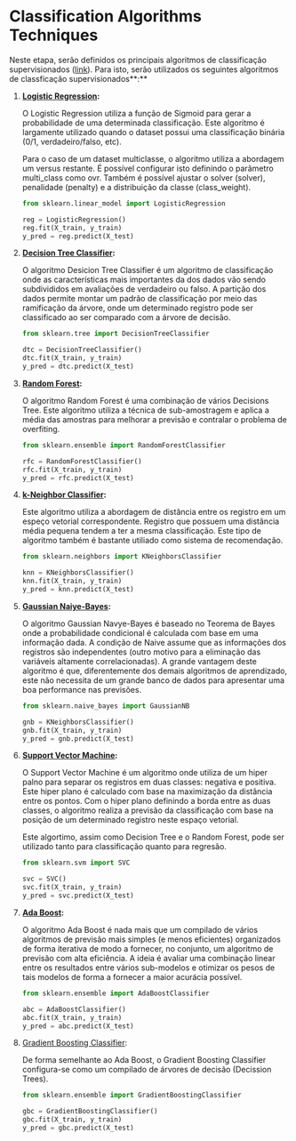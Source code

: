 # Classification Algorithms Techniques

Neste etapa, serão definidos os principais algoritmos de classificação supervisionados ([link](https://towardsdatascience.com/top-machine-learning-algorithms-for-classification-2197870ff501)).  Para isto, serão utilizados os seguintes algoritmos de classficação supervisionados**:**

1. **[Logistic Regression](https://scikit-learn.org/stable/modules/generated/sklearn.linear_model.LogisticRegression.html):**
    
    O Logistic Regression utiliza a função de Sigmoid para gerar a probabilidade de uma determinada classificação. Este algoritmo é largamente utilizado quando o dataset possui uma classificação binária (0/1, verdadeiro/falso, etc). 
    
    Para o caso de um dataset multiclasse, o algoritmo utiliza a abordagem um versus restante. É possível configurar isto definindo o parâmetro multi_class como ovr.  Também é possível ajustar o solver (solver), penalidade (penalty) e a distribuição da classe (class_weight). 
    
    ```python
    from sklearn.linear_model import LogisticRegression
    
    reg = LogisticRegression()
    reg.fit(X_train, y_train)
    y_pred = reg.predict(X_test)
    ```
    
2. **[Decision Tree Classifier](https://scikit-learn.org/stable/modules/generated/sklearn.tree.DecisionTreeClassifier.html):** 
    
    O algoritmo Desicion Tree Classifier é um algoritmo de classificação onde as características mais importantes da dos dados vão sendo subdivididos em avaliações de verdadeiro ou falso. A partição dos dados permite montar um padrão de classificação por meio das ramificação da árvore, onde um determinado registro pode ser classificado ao ser comparado com a árvore de decisão.
    
    ```python
    from sklearn.tree import DecisionTreeClassifier
    
    dtc = DecisionTreeClassifier()
    dtc.fit(X_train, y_train)
    y_pred = dtc.predict(X_test)
    ```
    
3. **[Random Forest](https://scikit-learn.org/stable/modules/generated/sklearn.ensemble.RandomForestClassifier.html):** 
    
    O algoritmo Random Forest é uma combinação de vários Decisions Tree. Este algoritmo utiliza a técnica de sub-amostragem e aplica a média das amostras para melhorar a previsão e contralar o problema de overfiting. 
    
    ```python
    from sklearn.ensemble import RandomForestClassifier
    
    rfc = RandomForestClassifier()
    rfc.fit(X_train, y_train)
    y_pred = rfc.predict(X_test)
    ```
    
4. **[k-Neighbor Classifier](https://scikit-learn.org/stable/modules/generated/sklearn.neighbors.KNeighborsClassifier.html):**
    
    Este algoritmo utiliza a abordagem de distância entre os registro em um espeço vetorial correspondente. Registro que possuem uma distância média pequena tendem a ter a mesma classificação. Este tipo de algoritmo também é bastante utiliado como sistema de recomendação. 
    
    ```python
    from sklearn.neighbors import KNeighborsClassifier
    
    knn = KNeighborsClassifier()
    knn.fit(X_train, y_train)
    y_pred = knn.predict(X_test)
    ```
    
5. **[Gaussian Naiye-Bayes](https://scikit-learn.org/stable/modules/generated/sklearn.naive_bayes.GaussianNB.html):**
    
    O algoritmo Gaussian Navye-Bayes é baseado no Teorema de Bayes onde a probabilidade condicional é calculada com base em uma informação dada. A condição de Naive assume que as informações dos registros são independentes (outro motivo para a eliminação das variáveis altamente correlacionadas). A grande vantagem deste algoritmo é que, diferentemente dos demais algoritmos de aprendizado, este não necessita de um grande banco de dados para apresentar uma boa performance nas previsões.
    
    ```python
    from sklearn.naive_bayes import GaussianNB
    
    gnb = KNeighborsClassifier()
    gnb.fit(X_train, y_train)
    y_pred = gnb.predict(X_test)
    ```
    
6. **[Support Vector Machine](https://scikit-learn.org/stable/modules/generated/sklearn.svm.SVC.html#sklearn.svm.SVC):**
    
    O Support Vector Machine é um algoritmo onde utiliza de um hiper palno para separar os registros em duas classes: negativa e positiva. Este hiper plano é calculado com base na maximização da distância entre os pontos. Com o hiper plano definindo a borda entre as duas classes, o algoritmo realiza a previsão da classificação com base na posição de um determinado registro neste espaço vetorial.
    
    Este algortimo, assim como Decision Tree e o Random Forest, pode ser utilizado tanto para classificação quanto para regresão.
    
     
    
    ```python
    from sklearn.svm import SVC
    
    svc = SVC()
    svc.fit(X_train, y_train)
    y_pred = svc.predict(X_test)
    ```
    
7. **[Ada Boost](https://scikit-learn.org/stable/modules/generated/sklearn.ensemble.AdaBoostClassifier.html):**
    
    O algoritmo Ada Boost é nada mais que um compilado de vários algoritmos de previsão mais simples (e menos eficientes) organizados de forma iterativa de modo a fornecer, no conjunto, um algoritmo de previsão com alta eficiência. A ideia é avaliar uma combinação linear entre os resultados entre vários sub-modelos e otimizar os pesos de tais modelos de forma a fornecer a maior acurácia possível. 
    
    ```python
    from sklearn.ensemble import AdaBoostClassifier
    
    abc = AdaBoostClassifier()
    abc.fit(X_train, y_train)
    y_pred = abc.predict(X_test)
    ```
    
8. [Gradient Boosting Classifier](https://scikit-learn.org/stable/modules/generated/sklearn.ensemble.GradientBoostingClassifier.html):
    
    De forma semelhante ao Ada Boost, o Gradient Boosting Classifier configura-se como um compilado de árvores de decisão (Decission Trees). 
    
    ```python
    from sklearn.ensemble import GradientBoostingClassifier
    
    gbc = GradientBoostingClassifier()
    gbc.fit(X_train, y_train)
    y_pred = gbc.predict(X_test)
    ```